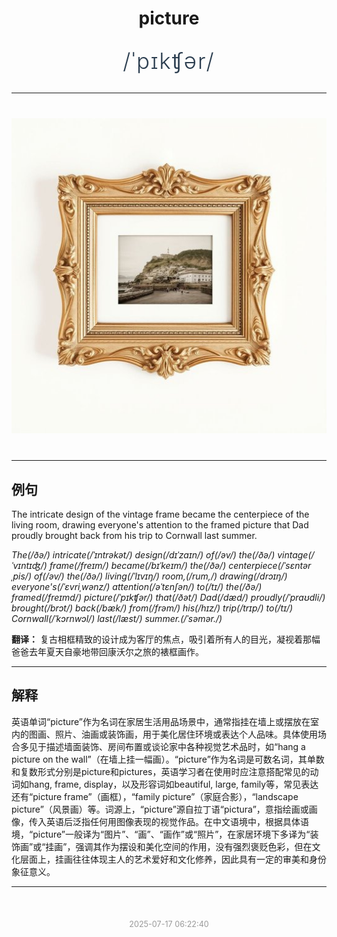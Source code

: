 <div align="center">

# picture

<div style="margin: 30px 0;">
<h1 style="font-size: 2.5em; font-weight: 300; letter-spacing: 2px; margin: 0; color: #2c3e50;">
/ˈpɪkʧər/
</h1>
</div>

</div>

---

<div align="center" style="margin: 40px 0;">

![picture](images/picture.png)

</div>

---

## 例句

The intricate design of the vintage frame became the centerpiece of the living room, drawing everyone's attention to the framed picture that Dad proudly brought back from his trip to Cornwall last summer.

*The(/ðə/) intricate(/ˈɪntrəkət/) design(/dɪˈzaɪn/) of(/əv/) the(/ðə/) vintage(/ˈvɪntɪʤ/) frame(/freɪm/) became(/bɪˈkeɪm/) the(/ðə/) centerpiece(/ˈsɛntərˌpis/) of(/əv/) the(/ðə/) living(/ˈlɪvɪŋ/) room,(/rum,/) drawing(/drɔɪŋ/) everyone's(/ˈɛvriˌwənz/) attention(/əˈtɛnʃən/) to(/tɪ/) the(/ðə/) framed(/freɪmd/) picture(/ˈpɪkʧər/) that(/ðət/) Dad(/dæd/) proudly(/ˈpraʊdli/) brought(/brɔt/) back(/bæk/) from(/frəm/) his(/hɪz/) trip(/trɪp/) to(/tɪ/) Cornwall(/ˈkɔrnwɔl/) last(/læst/) summer.(/ˈsəmər./)*

**翻译：** 复古相框精致的设计成为客厅的焦点，吸引着所有人的目光，凝视着那幅爸爸去年夏天自豪地带回康沃尔之旅的裱框画作。

---

## 解释

英语单词“picture”作为名词在家居生活用品场景中，通常指挂在墙上或摆放在室内的图画、照片、油画或装饰画，用于美化居住环境或表达个人品味。具体使用场合多见于描述墙面装饰、房间布置或谈论家中各种视觉艺术品时，如“hang a picture on the wall”（在墙上挂一幅画）。“picture”作为名词是可数名词，其单数和复数形式分别是picture和pictures，英语学习者在使用时应注意搭配常见的动词如hang, frame, display，以及形容词如beautiful, large, family等，常见表达还有“picture frame”（画框），“family picture”（家庭合影），“landscape picture”（风景画）等。词源上，“picture”源自拉丁语“pictura”，意指绘画或画像，传入英语后泛指任何用图像表现的视觉作品。在中文语境中，根据具体语境，“picture”一般译为“图片”、“画”、“画作”或“照片”，在家居环境下多译为“装饰画”或“挂画”，强调其作为摆设和美化空间的作用，没有强烈褒贬色彩，但在文化层面上，挂画往往体现主人的艺术爱好和文化修养，因此具有一定的审美和身份象征意义。


---

<div align="center" style="margin-top: 50px;">
<small style="color: #999; font-size: 0.9em;">2025-07-17 06:22:40</small>
</div>
